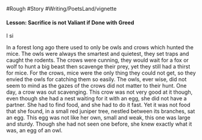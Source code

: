 #Rough #Story #Writing/PoetsLand/vignette 

#### Lesson: Sacrifice is not Valiant if Done with Greed 


I si



In a forest long ago there used to only be owls and crows which hunted the mice. The owls were always the smartest and quietest, they set traps and caught the rodents. The crows were cunning, they would wait for a fox or wolf to hunt a big beast then scavenge their prey, yet they still had a thirst for mice. For the crows, mice were the only thing they could not get, so they envied the owls for catching them so easily. The owls, ever wise, did not seem to mind as the gazes of the crows did not matter to their hunt. 
One day, a crow was out scavenging. This crow was not very good at it though, even though she had a nest waiting for it with an egg, she did not have a partner. She had to find food, and she had to do it fast. Yet it was not food that she found, in a small red juniper tree, nestled between its branches, sat an egg. This egg was not like her own, small and weak, this one was large and sturdy. Though she had not seen one before, she knew exactly what it was, an egg of an owl. 
